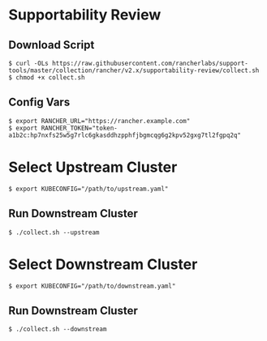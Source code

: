 
# Supportability Review

## Download Script

```
$ curl -OLs https://raw.githubusercontent.com/rancherlabs/support-tools/master/collection/rancher/v2.x/supportability-review/collect.sh​
$ chmod +x collect.sh​
```

## Config Vars

```
$ export RANCHER_URL="https://rancher.example.com"​
$ export RANCHER_TOKEN="token-a1b2c:hp7nxfs25w5g7rlc6gkasddhzpphfjbgmcqg6g2kpv52gxg7tl2fgpq2q"​
```

# Select Upstream Cluster
```
$ export KUBECONFIG="/path/to/upstream.yaml"
```

## Run Downstream Cluster

```
$ ./collect.sh --upstream
```

# Select Downstream Cluster
```
$ export KUBECONFIG="/path/to/downstream.yaml"
```

## Run Downstream Cluster

```
$ ./collect.sh --downstream
```
